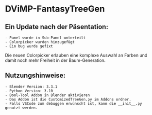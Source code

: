 # DViMP-FantasyTreeGen
 
## Ein Update nach der Päsentation:
    - Panel wurde in Sub-Panel unterteilt
    - Colorpicker wurden hinzugefügt
    - Ein bug wurde gefixt

Die neuen Colorpicker erlauben eine komplexe Auswahl an Farben und damit noch mehr Freiheit in der Baum-Generation.

## Nutzungshinweise:
    - Blender Version: 3.3.1
    - Python Version: 3.10
    - Bool-Tool Addon in Blender aktivieren
    - Das Addon ist die CustomizedTreeGen.py im Addons ordner.
    - Falls VSCode zum debuggen erwünscht ist, kann die __init__.py genutzt werden.
